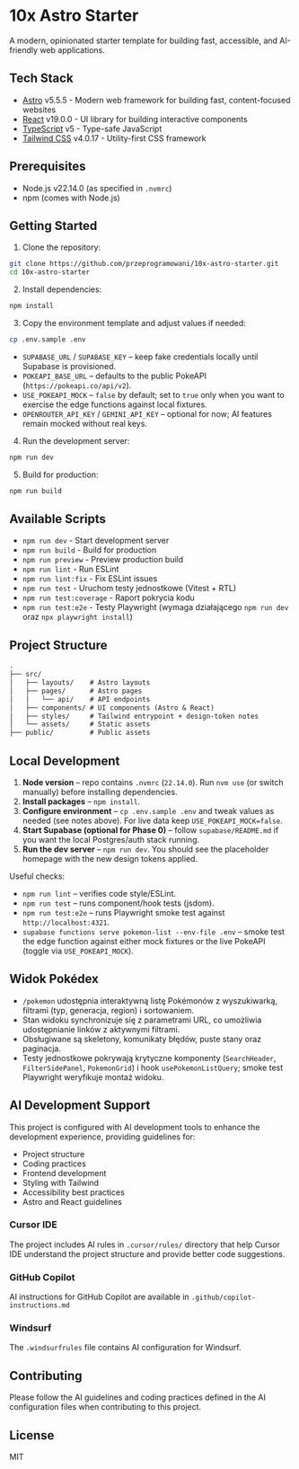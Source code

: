 # 10x Astro Starter

A modern, opinionated starter template for building fast, accessible, and AI-friendly web applications.

## Tech Stack

- [Astro](https://astro.build/) v5.5.5 - Modern web framework for building fast, content-focused websites
- [React](https://react.dev/) v19.0.0 - UI library for building interactive components
- [TypeScript](https://www.typescriptlang.org/) v5 - Type-safe JavaScript
- [Tailwind CSS](https://tailwindcss.com/) v4.0.17 - Utility-first CSS framework

## Prerequisites

- Node.js v22.14.0 (as specified in `.nvmrc`)
- npm (comes with Node.js)

## Getting Started

1. Clone the repository:

```bash
git clone https://github.com/przeprogramowani/10x-astro-starter.git
cd 10x-astro-starter
```

2. Install dependencies:

```bash
npm install
```

3. Copy the environment template and adjust values if needed:

```bash
cp .env.sample .env
```

  - `SUPABASE_URL` / `SUPABASE_KEY` – keep fake credentials locally until Supabase is provisioned.
  - `POKEAPI_BASE_URL` – defaults to the public PokeAPI (`https://pokeapi.co/api/v2`).
  - `USE_POKEAPI_MOCK` – `false` by default; set to `true` only when you want to exercise the edge functions against local fixtures.
  - `OPENROUTER_API_KEY` / `GEMINI_API_KEY` – optional for now; AI features remain mocked without real keys.

4. Run the development server:

```bash
npm run dev
```

5. Build for production:

```bash
npm run build
```

## Available Scripts

- `npm run dev` - Start development server
- `npm run build` - Build for production
- `npm run preview` - Preview production build
- `npm run lint` - Run ESLint
- `npm run lint:fix` - Fix ESLint issues
- `npm run test` - Uruchom testy jednostkowe (Vitest + RTL)
- `npm run test:coverage` - Raport pokrycia kodu
- `npm run test:e2e` - Testy Playwright (wymaga działającego `npm run dev` oraz `npx playwright install`)

## Project Structure

```md
.
├── src/
│   ├── layouts/    # Astro layouts
│   ├── pages/      # Astro pages
│   │   └── api/    # API endpoints
│   ├── components/ # UI components (Astro & React)
│   ├── styles/     # Tailwind entrypoint + design-token notes
│   └── assets/     # Static assets
├── public/         # Public assets
```

## Local Development

1. **Node version** – repo contains `.nvmrc` (`22.14.0`). Run `nvm use` (or switch manually) before installing dependencies.
2. **Install packages** – `npm install`.
3. **Configure environment** – `cp .env.sample .env` and tweak values as needed (see notes above). For live data keep `USE_POKEAPI_MOCK=false`.
4. **Start Supabase (optional for Phase 0)** – follow `supabase/README.md` if you want the local Postgres/auth stack running.
5. **Run the dev server** – `npm run dev`. You should see the placeholder homepage with the new design tokens applied.

Useful checks:

- `npm run lint` – verifies code style/ESLint.
- `npm run test` – runs component/hook tests (jsdom).
- `npm run test:e2e` – runs Playwright smoke test against `http://localhost:4321`.
- `supabase functions serve pokemon-list --env-file .env` – smoke test the edge function against either mock fixtures or the live PokeAPI (toggle via `USE_POKEAPI_MOCK`).

## Widok Pokédex

- `/pokemon` udostępnia interaktywną listę Pokémonów z wyszukiwarką, filtrami (typ, generacja, region) i sortowaniem.
- Stan widoku synchronizuje się z parametrami URL, co umożliwia udostępnianie linków z aktywnymi filtrami.
- Obsługiwane są skeletony, komunikaty błędów, puste stany oraz paginacja.
- Testy jednostkowe pokrywają krytyczne komponenty (`SearchHeader`, `FilterSidePanel`, `PokemonGrid`) i hook `usePokemonListQuery`; smoke test Playwright weryfikuje montaż widoku.

## AI Development Support

This project is configured with AI development tools to enhance the development experience, providing guidelines for:

- Project structure
- Coding practices
- Frontend development
- Styling with Tailwind
- Accessibility best practices
- Astro and React guidelines

### Cursor IDE

The project includes AI rules in `.cursor/rules/` directory that help Cursor IDE understand the project structure and provide better code suggestions.

### GitHub Copilot

AI instructions for GitHub Copilot are available in `.github/copilot-instructions.md`

### Windsurf

The `.windsurfrules` file contains AI configuration for Windsurf.

## Contributing

Please follow the AI guidelines and coding practices defined in the AI configuration files when contributing to this project.

## License

MIT

